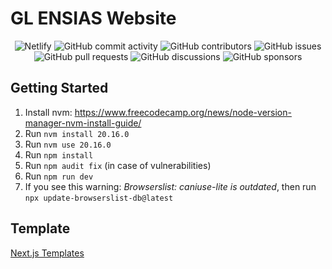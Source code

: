 # GL ENSIAS Website

<div align="center">

<img src="https://img.shields.io/netlify/98131d52-4c8c-455a-96f9-c8b5db8a591b?logo=netlify&logoColor=white&color=00C7B7" alt="Netlify">
<img src="https://img.shields.io/github/commit-activity/m/gl-ensias-community/gl-ensias?logo=github&logoColor=white&color=orange" alt="GitHub commit activity">
<img src="https://img.shields.io/github/contributors/gl-ensias-community/gl-ensias?logo=github&logoColor=white&color=blueviolet" alt="GitHub contributors">
<img src="https://img.shields.io/github/issues/gl-ensias-community/gl-ensias?logo=github&logoColor=white&color=red" alt="GitHub issues">
<img src="https://img.shields.io/github/issues-pr/gl-ensias-community/gl-ensias?logo=github&logoColor=white&color=green" alt="GitHub pull requests">
<img src="https://img.shields.io/github/discussions/gl-ensias-community/gl-ensias?logo=github&logoColor=white&color=blue" alt="GitHub discussions">
<img src="https://img.shields.io/github/sponsors/gl-ensias-community?logo=githubsponsors&logoColor=white&color=ff69b4" alt="GitHub sponsors">

</div>


## Getting Started

1. Install nvm: https://www.freecodecamp.org/news/node-version-manager-nvm-install-guide/
2. Run `nvm install 20.16.0`
3. Run `nvm use 20.16.0`
4. Run `npm install`
5. Run `npm audit fix` (in case of vulnerabilities)
6. Run `npm run dev`
7. If you see this warning: _Browserslist: caniuse-lite is outdated_, then run `npx update-browserslist-db@latest`

## Template

[Next.js Templates](https://nextjstemplates.com)

